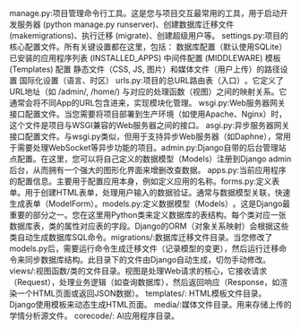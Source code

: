 manage.py: ​项目管理命令行工具。这是您与项目交互最常用的工具，用于启动开发服务器 (python manage.py runserver)、创建数据库迁移文件 (makemigrations)、执行迁移 (migrate)、创建超级用户等。
​settings.py: ​项目的核心配置文件。所有关键设置都在这里，包括：
          数据库配置（默认使用SQLite）
          已安装的应用程序列表 (INSTALLED_APPS)
          中间件配置 (MIDDLEWARE)
          模板 (Templates) 配置
          静态文件（CSS, JS, 图片）和媒体文件（用户上传）的路径设置
          国际化设置（语言、时区）
​urls.py: ​项目的总URL路由表（入口）​。它定义了URL地址（如 /admin/, /home/) 与对应的处理函数（视图）之间的映射关系。它通常会将不同App的URL包含进来，实现模块化管理。
wsgi.py: ​Web服务器网关接口配置文件。当您需要将项目部署到生产环境（如使用Apache、Nginx）时，这个文件是项目与WSGI兼容的Web服务器之间的接口。
asgi.py: ​异步服务器网关接口配置文件。与wsgi.py类似，但用于支持异步Web服务器（如Daphne），常用于需要处理WebSocket等异步功能的项目。
​admin.py: ​Django自带的后台管理站点配置。在这里，您可以将自己定义的数据模型（Models）注册到Django admin后台，从而拥有一个强大的图形化界面来增删改查数据。
​apps.py: ​当前应用程序的配置信息。主要用于配置应用本身，例如定义应用的名称。
​forms.py: ​定义表单。用于创建HTML表单，处理用户输入的数据验证。通常与数据模型关联，快速生成表单（ModelForm）。
​models.py: ​定义数据模型（Models）​。这是Django最重要的部分之一。您在这里用Python类来定义数据库的表结构。每个类对应一张数据库表，类的属性对应表的字段。Django的ORM（对象关系映射）会根据这些类自动生成数据库SQL命令。
​migrations/: ​数据库迁移文件目录。当您修改了models.py后，需要运行命令生成迁移文件（记录模型的变更），然后运行迁移命令来同步数据库结构。​此目录下的文件由Django自动生成，切勿手动修改。​
views/: ​视图函数/类的文件目录。视图是处理Web请求的核心，它接收请求（Request），处理业务逻辑（如查询数据库），然后返回响应（Response，如渲染一个HTML页面或返回JSON数据）。
templates/: ​HTML模板文件目录。Django使用模板来动态生成HTML页面。
​media/: ​媒体文件目录。用来存储上传的学情分析源文件。
corecode/: AI应用程序目录。
